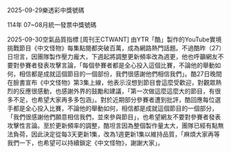 
2025-09-29樂透彩中獎號碼

                                
114年 07~08月統一發票中獎號碼
                             
2025-09-30空氣品質指標
                              [周刊王CTWANT] 由YTR「酷」製作的YouTube實境挑戰節目《中文怪物》每集點閱都突破百萬，成為網路熱門話題。不過酷昨（27）日坦言，因團隊製作壓力龐大，下週起將調整更新頻率改為週更，他也呼籲網友不要對參賽者發表攻擊言論，「每個參賽者都是全心投入這個比賽，不論他的舉動如何，相信都是成就這個節目的一個部份，我們很感謝他們相信我們」。酷27日晚間在臉書宣布《中文怪物》第3集上線，他表示沒想到節目會這麼受歡迎，對觀眾熱烈的反應很感動，也感謝外界的鼓勵和建議，「第一次做這麼這麼大的節目，有很多不足，也希望大家再多多包涵」。對於近期部分參賽者遭到批評，酷回應每位選手都是全心投入比賽，不論他的舉動如何，相信都是成就這個節目的一個部分，「我們很感謝他們願意相信我們，並來參與節目」，也希望網友不要對參賽者發表攻擊性言論。至於更新頻率的調整，酷坦言因為整個製作量太大，團隊已經有點無法負荷，因此決定從每3天更新1集，改為1週更新1集以維持品質，「麻煩大家再等我們一下，也希望可以持續鎖定《中文怪物》，謝謝大家」。